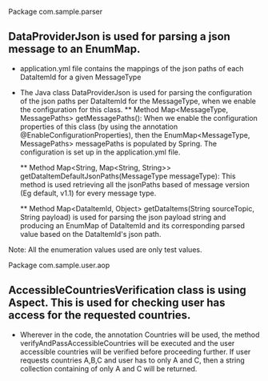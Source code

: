 Package com.sample.parser

## DataProviderJson is used for parsing a json message to an EnumMap.

* application.yml file contains the mappings of the json paths of each DataItemId for a given MessageType

* The Java class DataProviderJson is used for parsing the configuration of the json paths per DataItemId for the MessageType, when we enable the configuration for this class.
    **  Method Map<MessageType, MessagePaths> getMessagePaths():
        When we enable the configuration properties of this class (by using the annotation @EnableConfigurationProperties),
        then the EnumMap<MessageType, MessagePaths> messagePaths is populated by Spring. The configuration is set up in the application.yml file.

    **  Method Map<String, Map<String, String>> getDataItemDefaultJsonPaths(MessageType messageType):
        This method is used retrieving all the jsonPaths based of message version (Eg default, v1.1) for every message type.

    **  Method Map<DataItemId, Object> getDataItems(String sourceTopic, String payload) is used for parsing the json payload string and producing an EnumMap of DataItemId
        and its corresponding parsed value based on the DataItemId's json path.

Note: All the enumeration values used are only test values.


Package com.sample.user.aop

## AccessibleCountriesVerification class is using Aspect. This is used for checking user has access for the requested countries.

   *    Wherever in the code, the annotation Countries will be used, the method verifyAndPassAccessibleCountries will be executed and the user accessible countries
        will be verified before proceeding further. If user requests countries A,B,C and user has to only A and C, then a string collection containing of only A and C will
        be returned.





